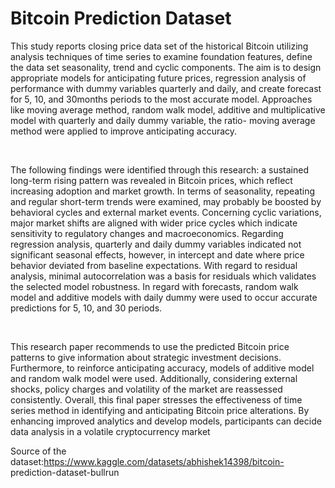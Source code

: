 <h1>Bitcoin Prediction Dataset</h1>
<p>This study reports closing price data set of the historical Bitcoin utilizing analysis
techniques of time series to examine foundation features, define the data set
seasonality, trend and cyclic components. The aim is to design appropriate models for
anticipating future prices, regression analysis of performance with dummy variables
quarterly and daily, and create forecast for 5, 10, and 30months periods to the most
accurate model. Approaches like moving average method, random walk model, additive and multiplicative model with quarterly and daily dummy variable, the ratio- moving average method were applied to improve anticipating accuracy.</p> 
<br>
<p>The following findings were identified through this research: a sustained long-term rising
pattern was revealed in Bitcoin prices, which reflect increasing adoption and market
growth. In terms of seasonality, repeating and regular short-term trends were examined, may probably be boosted by behavioral cycles and external market events. Concerning
cyclic variations, major market shifts are aligned with wider price cycles which indicate
sensitivity to regulatory changes and macroeconomics. Regarding regression analysis, quarterly and daily dummy variables indicated not significant seasonal effects, however,
in intercept and date where price behavior deviated from baseline expectations. With
regard to residual analysis, minimal autocorrelation was a basis for residuals which
validates the selected model robustness. In regard with forecasts, random walk model
and additive models with daily dummy were used to occur accurate predictions for 5, 10, and 30 periods.</p>
<br>
<p>This research paper recommends to use the predicted Bitcoin price patterns to give
information about strategic investment decisions. Furthermore, to reinforce anticipating
accuracy, models of additive model and random walk model were used. Additionally, considering external shocks, policy charges and volatility of the market are reassessed
consistently. Overall, this final paper stresses the effectiveness of time series method in identifying
and anticipating Bitcoin price alterations. By enhancing improved analytics and develop
models, participants can decide data analysis in a volatile cryptocurrency market</p>

Source of the dataset:https://www.kaggle.com/datasets/abhishek14398/bitcoin- prediction-dataset-bullrun 
